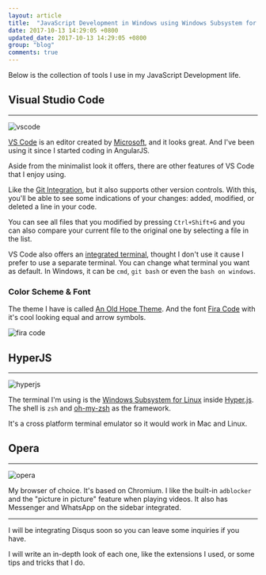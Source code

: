 ```yaml
---
layout: article
title:  "JavaScript Development in Windows using Windows Subsystem for Linux (WSL)"
date: 2017-10-13 14:29:05 +0800
updated_date: 2017-10-13 14:29:05 +0800
group: "blog"
comments: true
---
```

Below is the collection of tools I use in my JavaScript Development life.

## Visual Studio Code
<hr class='divider--fade' />

![vscode](https://iamdevlinph.github.io/blog/img/js-dev-wsl/vscode_4.png)

[VS Code](https://code.visualstudio.com/) is an editor created by [Microsoft](https://github.com/Microsoft/vscode), and it looks great. And I've been using it since I started coding in AngularJS.

Aside from the minimalist look it offers, there are other features of VS Code that I enjoy using.

Like the [Git Integration](https://code.visualstudio.com/docs/editor/versioncontrol), but it also supports other version controls. With this, you'll be able to see some indications of your changes: added, modified, or deleted a line in your code.

You can see all files that you modified by pressing `Ctrl+Shift+G` and you can also compare your current file to the original one by selecting a file in the list.

VS Code also offers an [integrated terminal](https://code.visualstudio.com/docs/editor/integrated-terminal), thought I don't use it cause I prefer to use a separate terminal. You can change what terminal you want as default. In Windows, it can be `cmd`, `git bash` or even the `bash on windows`.

### Color Scheme & Font

The theme I have is called [An Old Hope Theme](https://marketplace.visualstudio.com/items?itemName=dustinsanders.an-old-hope-theme-vscode). And the font [Fira Code](https://github.com/tonsky/FiraCode) with it's cool looking equal and arrow symbols.

![fira code](https://iamdevlinph.github.io/blog/img/js-dev-wsl/fira_code_3.png)

<!-- ### VS Code Extensions
* [An Old Hope Theme](https://marketplace.visualstudio.com/items?itemName=dustinsanders.an-old-hope-theme-vscode) - color scheme
* [Beautify](https://marketplace.visualstudio.com/items?itemName=HookyQR.beautify) - for beautifying SCSS
* [Bookmarks](https://marketplace.visualstudio.com/items?itemName=alefragnani.Bookmarks) - allows for bookmarking lines
* [copy-json-path](https://marketplace.visualstudio.com/items?itemName=nidu.copy-json-path) - we're using i18n's written in `JSON` and object paths get too long copy manually
* [ESLint](https://marketplace.visualstudio.com/items?itemName=dbaeumer.vscode-eslint) - for linting JS
* [Git History (git log)](https://marketplace.visualstudio.com/items?itemName=donjayamanne.githistory) - compare current workspace file to a file in a commit
* [Insert Date String](https://marketplace.visualstudio.com/items?itemName=jsynowiec.vscode-insertdatestring) - Insert a datetime string formrat for blog purposes (jekyll)
* [JSCS Linting](https://marketplace.visualstudio.com/items?itemName=ms-vscode.jscs) - one of my projects is using JSCS. Nothing I can do about it ¯\_(ツ)_/¯
* [Settings Sync](https://marketplace.visualstudio.com/items?itemName=Shan.code-settings-sync) - sync VS Code settings, extensions, and stuff
* [Vetur](https://marketplace.visualstudio.com/items?itemName=octref.vetur) - tooling for Vue.js
* [vscode-icons](https://marketplace.visualstudio.com/items?itemName=robertohuertasm.vscode-icons) - icon pack
* [WakaTime](https://marketplace.visualstudio.com/items?itemName=WakaTime.vscode-wakatime) - tracking coding time -->

## HyperJS
<hr class='divider--fade' />

![hyperjs](https://iamdevlinph.github.io/blog/img/js-dev-wsl/hyperjs.png)

The terminal I'm using is the [Windows Subsystem for Linux](https://msdn.microsoft.com/en-us/commandline/wsl/about) inside [Hyper.js](https://hyper.is/). The shell is `zsh` and [oh-my-zsh](https://github.com/robbyrussell/oh-my-zsh) as the framework.

It's a cross platform terminal emulator so it would work in Mac and Linux.

<!-- ### Packages
* [zsh]() - as the shell
* [oh-my-zsh](https://github.com/robbyrussell/oh-my-zsh) - zsh framework
* [Git]() - Git
* [hub]() - extend Git
* [nvm]() - manage node versions -->
## Opera
<hr class='divider--fade' />

![opera](https://iamdevlinph.github.io/blog/img/js-dev-wsl/opera_1.png)

My browser of choice. It's based on Chromium. I like the built-in `adblocker` and the "picture in picture" feature when playing videos. It also has Messenger and WhatsApp on the sidebar integrated.

---
I will be integrating Disqus soon so you can leave some inquiries if you have.

I will write an in-depth look of each one, like the extensions I used, or some tips and tricks that I do.
